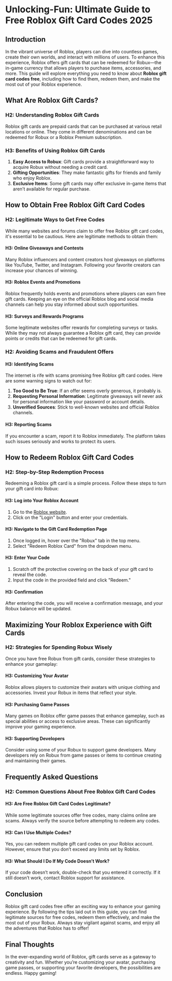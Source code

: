 # Unlocking-Fun: Ultimate Guide to Free Roblox Gift Card Codes 2025

## Introduction

In the vibrant universe of Roblox, players can dive into countless games, create their own worlds, and interact with millions of users. To enhance this experience, Roblox offers gift cards that can be redeemed for Robux—the in-game currency that allows players to purchase items, accessories, and more. This guide will explore everything you need to know about **Roblox gift card codes free**, including how to find them, redeem them, and make the most out of your Roblox experience.

## What Are Roblox Gift Cards?

### H2: Understanding Roblox Gift Cards

Roblox gift cards are prepaid cards that can be purchased at various retail locations or online. They come in different denominations and can be redeemed for Robux or a Roblox Premium subscription. 

### H3: Benefits of Using Roblox Gift Cards

1. **Easy Access to Robux**: Gift cards provide a straightforward way to acquire Robux without needing a credit card.
2. **Gifting Opportunities**: They make fantastic gifts for friends and family who enjoy Roblox.
3. **Exclusive Items**: Some gift cards may offer exclusive in-game items that aren’t available for regular purchase.

## How to Obtain Free Roblox Gift Card Codes

### H2: Legitimate Ways to Get Free Codes

While many websites and forums claim to offer free Roblox gift card codes, it's essential to be cautious. Here are legitimate methods to obtain them:

#### H3: Online Giveaways and Contests

Many Roblox influencers and content creators host giveaways on platforms like YouTube, Twitter, and Instagram. Following your favorite creators can increase your chances of winning.

#### H3: Roblox Events and Promotions

Roblox frequently holds events and promotions where players can earn free gift cards. Keeping an eye on the official Roblox blog and social media channels can help you stay informed about such opportunities.

#### H3: Surveys and Rewards Programs

Some legitimate websites offer rewards for completing surveys or tasks. While they may not always guarantee a Roblox gift card, they can provide points or credits that can be redeemed for gift cards.

### H2: Avoiding Scams and Fraudulent Offers

#### H3: Identifying Scams

The internet is rife with scams promising free Roblox gift card codes. Here are some warning signs to watch out for:

1. **Too Good to Be True**: If an offer seems overly generous, it probably is.
2. **Requesting Personal Information**: Legitimate giveaways will never ask for personal information like your password or account details.
3. **Unverified Sources**: Stick to well-known websites and official Roblox channels.

#### H3: Reporting Scams

If you encounter a scam, report it to Roblox immediately. The platform takes such issues seriously and works to protect its users.

## How to Redeem Roblox Gift Card Codes

### H2: Step-by-Step Redemption Process

Redeeming a Roblox gift card is a simple process. Follow these steps to turn your gift card into Robux:

#### H3: Log into Your Roblox Account

1. Go to the [Roblox website](https://www.roblox.com).
2. Click on the "Login" button and enter your credentials.

#### H3: Navigate to the Gift Card Redemption Page

1. Once logged in, hover over the "Robux" tab in the top menu.
2. Select "Redeem Roblox Card" from the dropdown menu.

#### H3: Enter Your Code

1. Scratch off the protective covering on the back of your gift card to reveal the code.
2. Input the code in the provided field and click "Redeem."

#### H3: Confirmation

After entering the code, you will receive a confirmation message, and your Robux balance will be updated.

## Maximizing Your Roblox Experience with Gift Cards

### H2: Strategies for Spending Robux Wisely

Once you have free Robux from gift cards, consider these strategies to enhance your gameplay:

#### H3: Customizing Your Avatar

Roblox allows players to customize their avatars with unique clothing and accessories. Invest your Robux in items that reflect your style.

#### H3: Purchasing Game Passes

Many games on Roblox offer game passes that enhance gameplay, such as special abilities or access to exclusive areas. These can significantly improve your gaming experience.

#### H3: Supporting Developers

Consider using some of your Robux to support game developers. Many developers rely on Robux from game passes or items to continue creating and maintaining their games.

## Frequently Asked Questions

### H2: Common Questions About Free Roblox Gift Card Codes

#### H3: Are Free Roblox Gift Card Codes Legitimate?

While some legitimate sources offer free codes, many claims online are scams. Always verify the source before attempting to redeem any codes.

#### H3: Can I Use Multiple Codes?

Yes, you can redeem multiple gift card codes on your Roblox account. However, ensure that you don’t exceed any limits set by Roblox.

#### H3: What Should I Do If My Code Doesn’t Work?

If your code doesn’t work, double-check that you entered it correctly. If it still doesn’t work, contact Roblox support for assistance.

## Conclusion

Roblox gift card codes free offer an exciting way to enhance your gaming experience. By following the tips laid out in this guide, you can find legitimate sources for free codes, redeem them effectively, and make the most out of your Robux. Always stay vigilant against scams, and enjoy all the adventures that Roblox has to offer!

## Final Thoughts

In the ever-expanding world of Roblox, gift cards serve as a gateway to creativity and fun. Whether you’re customizing your avatar, purchasing game passes, or supporting your favorite developers, the possibilities are endless. Happy gaming!
